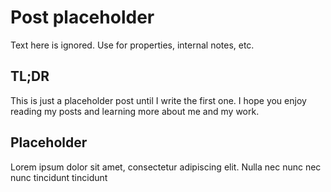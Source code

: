 # Post placeholder

Text here is ignored. Use for properties, internal notes, etc.

## TL;DR

This is just a placeholder post until I write the first one. I hope you enjoy reading my posts and learning more about me and my work.

## Placeholder

Lorem ipsum dolor sit amet, consectetur adipiscing elit. Nulla nec nunc nec nunc tincidunt tincidunt
